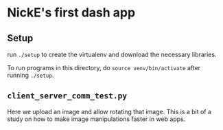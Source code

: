 # NickE's first dash app

## Setup

run `./setup` to create the virtualenv and download the necessary libraries.

To run programs in this directory, do `source venv/bin/activate` after running
`./setup`.

## `client_server_comm_test.py`

Here we upload an image and allow rotating that image.
This is a bit of a study on how to make image manipulations faster in web apps.
